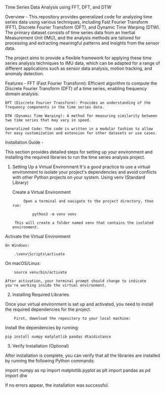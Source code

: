 Time Series Data Analysis using FFT, DFT, and DTW

Overview -
This repository provides generalized code for analyzing time series data using various techniques, including Fast Fourier Transform (FFT), Discrete Fourier Transform (DFT), and Dynamic Time Warping (DTW). The primary dataset consists of time series data from an Inertial Measurement Unit (IMU), and the analysis methods are tailored for processing and extracting meaningful patterns and insights from the sensor data.

The project aims to provide a flexible framework for applying these time series analysis techniques to IMU data, which can be adapted for a range of different applications such as sensor data analysis, motion tracking, and anomaly detection.


Features -
    FFT (Fast Fourier Transform): Efficient algorithm to compute the Discrete Fourier Transform (DFT) of a time series, enabling frequency domain analysis.

    DFT (Discrete Fourier Transform): Provides an understanding of the frequency components in the time series data.

    DTW (Dynamic Time Warping): A method for measuring similarity between two time series that may vary in speed.

    Generalized Code: The code is written in a modular fashion to allow for easy customization and extension for other datasets or use cases.


Installation Guide -

This section provides detailed steps for setting up your environment and installing the required libraries to run the time series analysis project.
1. Setting Up a Virtual Environment 
        It's a good practice to use a virtual environment to isolate your project's dependencies and avoid conflicts with other Python projects on your system.
        Using venv (Standard Library)

   Create a Virtual Environment

            Open a terminal and navigate to the project directory, then run:

                python3 -m venv venv

        This will create a folder named venv that contains the isolated environment.

Activate the Virtual Environment

    On Windows:

        .\venv\Scripts\activate

On macOS/Linux:

        source venv/bin/activate

    After activation, your terminal prompt should change to indicate you're working inside the virtual environment.

2. Installing Required Libraries

Once your virtual environment is set up and activated, you need to install the required dependencies for the project.

        First, download the repository to your local machine:

Install the dependencies by running:

    pip install numpy matplotlib pandas dtaidistance


3. Verify Installation (Optional)

After installation is complete, you can verify that all the libraries are installed by running the following Python commands:

import numpy as np
import matplotlib.pyplot as plt
import pandas as pd
import dtw

If no errors appear, the installation was successful. 
